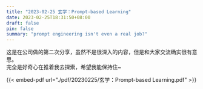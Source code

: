 ```yaml
---
title: "2023-02-25 玄学：Prompt-based Learning"  
date: 2023-02-25T18:31:50+08:00    
draft: false   
pin: false  
summary: "prompt engineering isn't even a real job?"
---
```

 这是在公司做的第二次分享，虽然不是很深入的内容，但是和大家交流确实很有意思。  
 完全是好奇心在推着我去探索，希望我能保持住~



{{< embed-pdf url="./pdf/20230225/玄学：Prompt-based Learning.pdf" >}}